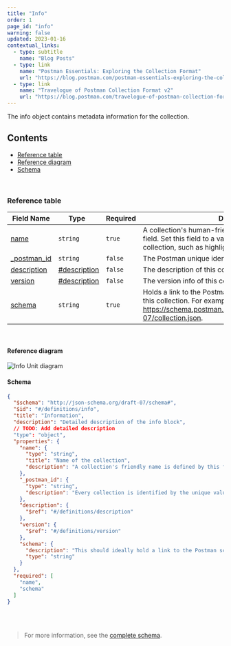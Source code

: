 ```yaml
---
title: "Info"
order: 1
page_id: "info"
warning: false
updated: 2023-01-16
contextual_links:
  - type: subtitle
    name: "Blog Posts"
  - type: link
    name: "Postman Essentials: Exploring the Collection Format"
    url: "https://blog.postman.com/postman-essentials-exploring-the-collection-format/"
  - type: link
    name: "Travelogue of Postman Collection Format v2"
    url: "https://blog.postman.com/travelogue-of-postman-collection-format-v2/"
---
```


The info object contains metadata information for the collection.

## Contents

- [Reference table](/docs/reference/info/#reference-table)
- [Reference diagram](/docs/reference/info/#reference-diagram)
- [Schema](/docs/reference/info/#schema)

<br />

### Reference table

Field Name | Type&nbsp;&nbsp; | Required | Description
--- | --- | --- | ---
[name](https://github.com/postmanlabs/schemas/blob/da7578c2d71c46de2d39d04fbeebc26570591a44/schemas/draft-07/v2.1.0/collection/info.json#L9) | `string` | `true` | A collection's human-friendly name is defined by this field. Set this field to a value that lets you to identify this collection, such as highlighting its usage or content.
[_postman_id](https://github.com/postmanlabs/schemas/blob/da7578c2d71c46de2d39d04fbeebc26570591a44/schemas/draft-07/v2.1.0/collection/info.json#L14) | `string` | `false` | The Postman unique identifier for this collection.
[description](https://github.com/postmanlabs/schemas/blob/da7578c2d71c46de2d39d04fbeebc26570591a44/schemas/draft-07/v2.1.0/collection/info.json#LL18C6-L18C17) | [#description](/docs/reference/description/) | `false` | The description of this collection.
[version](https://github.com/postmanlabs/schemas/blob/da7578c2d71c46de2d39d04fbeebc26570591a44/schemas/draft-07/v2.1.0/collection/info.json#LL21C6-L21C13) | [#description](/docs/reference/version/) | `false` | The version info of this collection.
[schema](https://github.com/postmanlabs/schemas/blob/da7578c2d71c46de2d39d04fbeebc26570591a44/schemas/draft-07/v2.1.0/collection/info.json#L24) | `string` | `true` | Holds a link to the Postman schema that's used to validate this collection. For example, https://schema.postman.com/collection/json/v2.1.0/draft-07/collection.json.

<br />

#### Reference diagram

![Info Unit diagram](../../../images/information.jpeg)

#### Schema

```json
{
  "$schema": "http://json-schema.org/draft-07/schema#",
  "$id": "#/definitions/info",
  "title": "Information",
  "description": "Detailed description of the info block",
  // TODO: Add detailed description
  "type": "object",
  "properties": {
    "name": {
      "type": "string",
      "title": "Name of the collection",
      "description": "A collection's friendly name is defined by this field. You would want to set this field to a value that would allow you to easily identify this collection among a bunch of other collections, as such outlining its usage or content."
    },
    "_postman_id": {
      "type": "string",
      "description": "Every collection is identified by the unique value of this field. The value of this field is usually easiest to generate using a UID generator function. If you already have a collection, it is recommended that you maintain the same id since changing the id usually implies that is a different collection than it was originally.\n *Note: This field exists for compatibility reasons with Collection Format V1.*"
    },
    "description": {
      "$ref": "#/definitions/description"
    },
    "version": {
      "$ref": "#/definitions/version"
    },
    "schema": {
      "description": "This should ideally hold a link to the Postman schema that is used to validate this collection. E.g: https://schema.getpostman.com/collection/v1",
      "type": "string"
    }
  },
  "required": [
    "name",
    "schema"
  ]
}
```

<br /><br />

> For more information, see the [complete schema](https://schema.postman.com/collection/json/v2.1.0/draft-07/collection.json).

